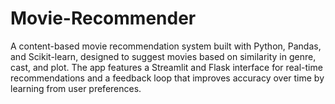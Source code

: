 # Movie-Recommender
A content-based movie recommendation system built with Python, Pandas, and Scikit-learn, designed to suggest movies based on similarity in genre, cast, and plot. The app features a Streamlit and Flask interface for real-time recommendations and a feedback loop that improves accuracy over time by learning from user preferences.
